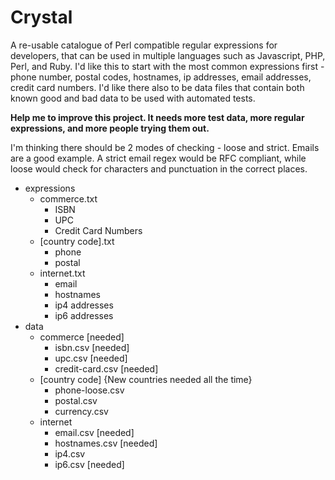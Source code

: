 Crystal
=======

A re-usable catalogue of Perl compatible regular expressions for developers, 
that can be used in multiple languages such as Javascript, PHP, Perl, and Ruby. 
I'd like this to start with the most common expressions first - phone number, 
postal codes, hostnames, ip addresses, email addresses, credit card numbers. 
I'd like there also to be data files that contain both known good and bad data 
to be used with automated tests.

**Help me to improve this project. It needs more test data, more regular expressions,
and more people trying them out.**

I'm thinking there should be 2 modes of checking - loose and strict. Emails are 
a good example. A strict email regex would be RFC compliant, while loose would 
check for characters and punctuation in the correct places. 

* expressions
	* commerce.txt 
		* ISBN
		* UPC
		* Credit Card Numbers
	* [country code].txt
		* phone
		* postal
	* internet.txt
		* email
		* hostnames
		* ip4 addresses
		* ip6 addresses
* data
	* commerce  [needed]
		* isbn.csv  [needed]
		* upc.csv [needed]
		* credit-card.csv [needed]
	* [country code]  {New countries needed all the time}
		* phone-loose.csv
		* postal.csv
		* currency.csv
	* internet
		* email.csv [needed]
		* hostnames.csv [needed]
		* ip4.csv 
		* ip6.csv [needed]



